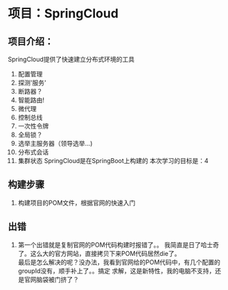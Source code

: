 # 项目：SpringCloud
## 项目介绍：  
 SpringCloud提供了快速建立分布式环境的工具
 1. 配置管理
 2. 探测'服务'
 3. 断路器？
 4. 智能路由!
 5. 微代理
 6. 控制总线
 7. 一次性令牌
 8. 全局锁？
 9. 选举主服务器（领导选举...)
 10. 分布式会话
 11. 集群状态
 SpringCloud是在SpringBoot上构建的
 本次学习的目标是：4
 
##  构建步骤
1. 构建项目的POM文件，根据官网的快速入门


## 出错
1. 第一个出错就是复制官网的POM代码构建时报错了。。
      我简直是日了哈士奇了。这么大的官方网站，直接拷贝下来POM代码居然die了。  
    最后是怎么解决的呢？没办法，我看到官网给的POM代码中，有几个配置的groupId没有，顺手补上了。。搞定
    求解，这是新特性，我的电脑不支持，还是官网脑袋被门挤了？ 
    
 
 
 
 
